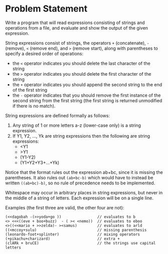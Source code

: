 # Problem Statement

Write a program that will read expressions consisting of strings and operations from a file, and evaluate and show the output of the given expression.

String expressions consist of strings, the operators `+` (concatenate), `-` (remove), `<` (remove end), and `>` (remove start), along with parentheses to specify a desired order of operations:

* the `<` operator indicates you should delete the last character of the string
* the `>` operator indicates you should delete the first character of the string
* the `+` operator indicates you should append the second string to the end of the first string
* the `-` operator indicates that you should remove the first instance of the second string from the first string (the first string is returned unmodified if there is no match).

String expressions are defined formally as follows:

1. Any string of 1 or more letters a-z (lower-case only) is a string expression.
2. If Y1, Y2, ..., Yk are string expressions then the following are string expressions:
    * <Y1
    * \>Y1
    * (Y1-Y2)
    * (Y1+Y2+Y3+...+Yk)

Notice that the format rules out the expression ab+bc, since it is missing the parentheses. It also rules out `(ab+bc-b)` which would have to instead be written `((ab+bc)-b)`, so no rule of precedence needs to be implemented.

Whitespace may occur in arbitrary places in string expressions, but never in the middle of a string of letters. Each expression will be on a single line.

Examples (the first three are valid, the other four are not):

    (<<dagobah -(>>yoda+go ))                // evaluates to b
    <> <<<((eve + boo+buzz)  - ( >< <nemo))  // evaluates to eboo
    <>((<<mario + >>zelda)- ><samus)         // evaluates to arld
    ((<mccoy+sulu)                           // missing parenthesis
    (leonardo-foot+splinter)                 // mixing operators
    (+pikachu+charizard)                     // extra +
    (clARk + bruCE)                          // the strings use capital letters
